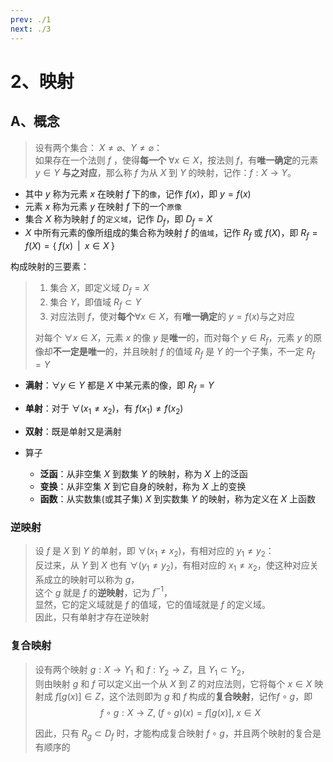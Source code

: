 ```yaml
---
prev: ./1
next: ./3
---
```

# 2、映射

## A、概念

> 设有两个集合： $X\ne \varnothing$、$Y\ne \varnothing$：  
> 如果存在一个法则 $f$ ，使得**每一个** $\forall x \in X$，按法则 $f$，有**唯一确定**的元素 $y \in Y$ **与之对应**，那么称 $f$ 为从 $X$ 到 $Y$ 的映射，记作：$f:X \to Y$。  

- 其中 $y$ 称为元素 $x$ 在映射 $f$ 下的``像``，记作 $f(x)$，即 $y=f(x)$  
- 元素 $x$ 称为元素 $y$ 在映射 $f$ 下的一个``原像``  
- 集合 $X$ 称为映射 $f$ 的``定义域``，记作 $D_f$，即 $D_f = X$  
- $X$ 中所有元素的像所组成的集合称为映射 $f$ 的`值域`，记作 $R_f$ 或 $f(X)$，即 $R_f = f(X) = \{\; f(x) \;\;|\;\; x \in X \;\}$  

构成映射的三要素：

> 1. 集合 $X$，即定义域 $D_f=X$
> 2. 集合 $Y$，即值域 $R_f \subset Y$
> 3. 对应法则 $f$，使对**每个**$\forall x \in X$，有**唯一确定**的 $y = f(x)$与之对应
>
> 对每个 $\forall x \in X$，元素 $x$ 的像 $y$ 是**唯一**的，而对每个 $y \in R_f$，元素 $y$ 的原像却**不一定是唯一**的，并且映射 $f$ 的值域 $R_f$ 是 $Y$ 的一个子集，不一定 $R_f=Y$

- __满射__：$\forall y \in Y$ 都是 $X$ 中某元素的像，即 $R_f=Y$  

- __单射__：对于 $\forall(x_1 \neq x_2)$，有 $f(x_1) \neq f(x_2)$  

- __双射__：既是单射又是满射  

- 算子

  - **泛函**：从非空集 $X$ 到数集 $Y$ 的映射，称为 $X$ 上的泛函
  - **变换**：从非空集 $X$ 到它自身的映射，称为 $X$ 上的变换
  - **函数**：从实数集(或其子集) $X$ 到实数集 $Y$ 的映射，称为定义在 $X$ 上函数

### 逆映射

> 设 $f$ 是 $X$ 到 $Y$ 的单射，即 $\forall(x_1 \neq x_2)$，有相对应的 $y_1 \neq y_2$：  
> 反过来，从 $Y$ 到 $X$ 也有 $\forall(y_1 \neq y_2)$，有相对应的 $x_1 \neq x_2$，使这种对应关系成立的映射可以称为 $g$，  
> 这个 $g$ 就是 $f$ 的**逆映射**，记为 $f^{-1}$，  
> 显然，它的定义域就是 $f$ 的值域，它的值域就是 $f$ 的定义域。  
> 因此，只有单射才存在逆映射

### 复合映射

> 设有两个映射 $g:X \to Y_1$ 和 $f:Y_2 \to Z$，且 $Y_1 \subset Y_2$，  
> 则由映射 $g$ 和 $f$ 可以定义出一个从 $X$ 到 $Z$ 的对应法则，它将每个 $x \in X$ 映射成 $f[g(x)] \in Z$，这个法则即为 $g$ 和 $f$ 构成的**复合映射**，记作$f \circ g$，即
$$f \circ g:X \to Z, \; (f \circ g)(x)=f[g(x)], \; x \in X$$
>
> 因此，只有 $R_g \subset D_f$ 时，才能构成复合映射 $f \circ g$，并且两个映射的复合是有顺序的
